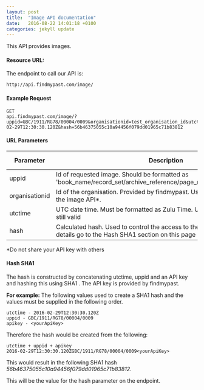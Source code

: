 ```yaml
---
layout: post
title:  "Image API documentation"
date:   2016-08-22 14:01:18 +0100
categories: jekyll update
---
```


This API provides images.

#### Resource URL:
The endpoint to call our API is:
```
http://api.findmypast.com/image/
```

#### Example Request

```
GET
api.findmypast.com/image/?uppid=GBC/1911/RG78/00004/0009&organisationid=test_organisation_id&utctime=2016-02-29T12:30:30.120Z&hash=56b46375055c10a94456f079dd01965c71b83812

```

#### URL Parameters

| Parameter | Description | Is required |
| - | - | - |
| uppid | Id of requested image. Should be formatted as 'book_name/record_set/archive_reference/page_number/sequence_number' | Yes |
| organisationid | Id of the organisation. Provided by findmypast. Used to control the access to the image API*. | Yes |
| utctime | UTC date time. Must be formatted as Zulu Time. Used to check if the url is still valid | Yes |
| hash |Calculated hash. Used to control the access to the image API. For more details go to the Hash SHA1 section on this page | Yes |

*Do not share your API key with others

#### Hash SHA1

The hash is constructed by concatenating utctime, uppid and an API key and hashing this using SHA1 .
The API key is provided by findmypast.

**For example:**
The following values used to create a SHA1 hash and the values must be supplied in the following order.

```
utctime - 2016-02-29T12:30:30.120Z
uppid - GBC/1911/RG78/00004/0009
apikey - <yourApiKey>
```

Therefore the hash would be created from the following:

```
utctime + uppid + apikey
2016-02-29T12:30:30.120ZGBC/1911/RG78/00004/0009<yourApiKey>
```

This would result in the following SHA1 hash *56b46375055c10a94456f079dd01965c71b83812*.

This will be the value for the hash parameter on the endpoint.
